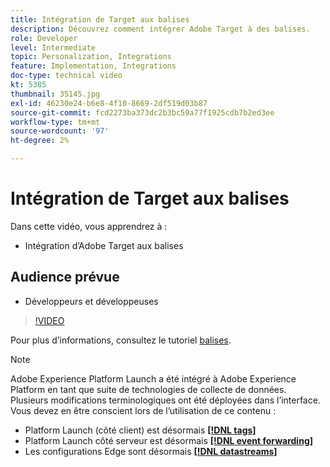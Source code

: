 ```yaml
---
title: Intégration de Target aux balises
description: Découvrez comment intégrer Adobe Target à des balises.
role: Developer
level: Intermediate
topic: Personalization, Integrations
feature: Implementation, Integrations
doc-type: technical video
kt: 5385
thumbnail: 35145.jpg
exl-id: 46230e24-b6e8-4f10-8669-2df519d03b87
source-git-commit: fcd2273ba373dc2b3bc59a77f1925cdb7b2ed3ee
workflow-type: tm+mt
source-wordcount: '97'
ht-degree: 2%

---
```


# Intégration de Target aux balises

Dans cette vidéo, vous apprendrez à :

* Intégration d’Adobe Target aux balises

## Audience prévue

* Développeurs et développeuses

>[!VIDEO](https://video.tv.adobe.com/v/35145/?quality=12)

Pour plus d’informations, consultez le tutoriel [balises](https://experienceleague.adobe.com/docs/launch-learn/implementing-in-websites-with-launch/index.html?lang=en).

>[!NOTE]
>
>Adobe Experience Platform Launch a été intégré à Adobe Experience Platform en tant que suite de technologies de collecte de données. Plusieurs modifications terminologiques ont été déployées dans l’interface. Vous devez en être conscient lors de l’utilisation de ce contenu :
>
> * Platform Launch (côté client) est désormais **[[!DNL tags]](https://experienceleague.adobe.com/docs/experience-platform/tags/home.html?lang=fr)**
> * Platform Launch côté serveur est désormais **[[!DNL event forwarding]](https://experienceleague.adobe.com/docs/experience-platform/tags/event-forwarding/overview.html)**
> * Les configurations Edge sont désormais **[[!DNL datastreams]](https://experienceleague.adobe.com/docs/experience-platform/edge/fundamentals/datastreams.html)**

